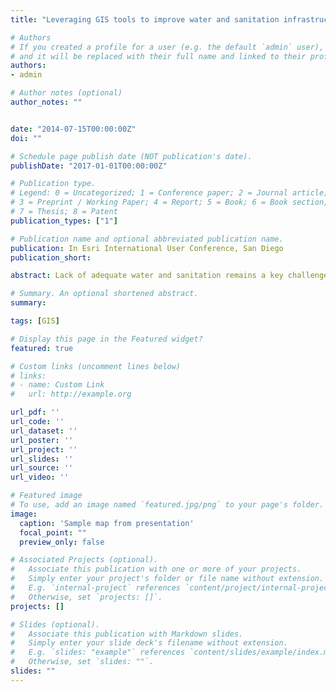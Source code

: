 ```yaml
---
title: "Leveraging GIS tools to improve water and sanitation infrastructure programming in Haiti"

# Authors
# If you created a profile for a user (e.g. the default `admin` user), write the username (folder name) here
# and it will be replaced with their full name and linked to their profile.
authors:
- admin

# Author notes (optional)
author_notes: ""


date: "2014-07-15T00:00:00Z"
doi: ""

# Schedule page publish date (NOT publication's date).
publishDate: "2017-01-01T00:00:00Z"

# Publication type.
# Legend: 0 = Uncategorized; 1 = Conference paper; 2 = Journal article;
# 3 = Preprint / Working Paper; 4 = Report; 5 = Book; 6 = Book section;
# 7 = Thesis; 8 = Patent
publication_types: ["1"]

# Publication name and optional abbreviated publication name.
publication: In Esri International User Conference, San Diego
publication_short:

abstract: Lack of adequate water and sanitation remains a key challenge in Haiti, with rural coverage estimated at 49 and 17% respectively. The Government of Haiti is working to improve the situation with the help of donor and development organizations, but a lack of reliable information on existing infrastructure hinders effective programming. Geo-referred maps of existing water points and small piped systems within 2,900 communities were prepared for the largest department in the country. Piped system surveys were geo-referenced with photos, technical descriptions and functionality assessments. The resultant water atlases were produced for each district to enable local authorities to be better aware of their infrastructure assets and their current condition, allowing effective programming and budgeting of current and future requirements.

# Summary. An optional shortened abstract.
summary:

tags: [GIS]

# Display this page in the Featured widget?
featured: true

# Custom links (uncomment lines below)
# links:
# - name: Custom Link
#   url: http://example.org

url_pdf: ''
url_code: ''
url_dataset: ''
url_poster: ''
url_project: ''
url_slides: ''
url_source: ''
url_video: ''

# Featured image
# To use, add an image named `featured.jpg/png` to your page's folder.
image:
  caption: 'Sample map from presentation'
  focal_point: ""
  preview_only: false

# Associated Projects (optional).
#   Associate this publication with one or more of your projects.
#   Simply enter your project's folder or file name without extension.
#   E.g. `internal-project` references `content/project/internal-project/index.md`.
#   Otherwise, set `projects: []`.
projects: []

# Slides (optional).
#   Associate this publication with Markdown slides.
#   Simply enter your slide deck's filename without extension.
#   E.g. `slides: "example"` references `content/slides/example/index.md`.
#   Otherwise, set `slides: ""`.
slides: ""
---
```

